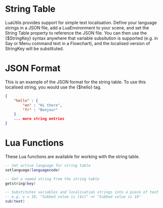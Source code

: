 # String Table

LuaUtils provides support for simple text localisation. Define your language strings in a JSON file, add a LuaEnvironment to your scene, and set the String Table property to reference the JSON file. You can then use the {$StringKey} syntax anywhere that variable subsitution is supported (e.g. in Say or Menu command text in a Flowchart), and the localised version of StringKey will be substituted.

# JSON Format

This is an example of the JSON format for the string table. To use this localised string, you would use the {$hello} tag.

```json
{
    "hello" : {
        "en" : "Hi there",
        "fr" : "Bonjour"
    }
    ... more string entries
}
```

# Lua Functions

These Lua functions are available for working with the string table.

```lua
-- Set active language for string table
setlanguage(languagecode)

-- Get a named string from the string table
getstring(key)

-- Substitutes variables and localisation strings into a piece of text
-- e.g. v = 10, "Subbed value is [$v]" => "Subbed value is 10"
sub(text)
```

